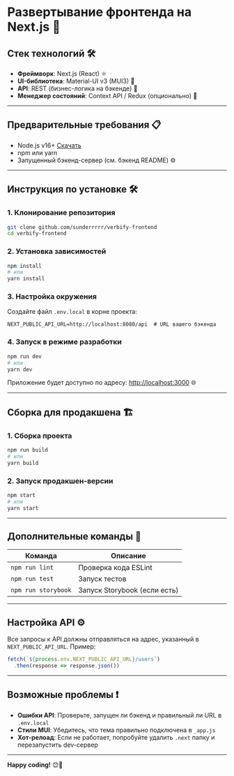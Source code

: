 # **Развертывание фронтенда на Next.js** 🚀

## **Стек технологий** 🛠️
- **Фреймворк**: Next.js (React) ⚛️
- **UI-библиотека**: Material-UI v3 (MUI3) 🎨
- **API**: REST (бизнес-логика на бэкенде) 🔌
- **Менеджер состояний**: Context API / Redux (опционально) 🧠

---

## **Предварительные требования** 📋
- Node.js v16+ [Скачать](https://nodejs.org/)
- npm или yarn
- Запущенный бэкенд-сервер (см. бэкенд README) ⚙️

---

## **Инструкция по установке** 🛠️

### 1. **Клонирование репозитория**
```bash
git clone github.com/sunderrrrr/verbify-frontend
cd verbify-frontend
```

### 2. **Установка зависимостей**
```bash
npm install
# или
yarn install
```

### 3. **Настройка окружения**
Создайте файл `.env.local` в корне проекта:
```env
NEXT_PUBLIC_API_URL=http://localhost:8080/api  # URL вашего бэкенда
```

### 4. **Запуск в режиме разработки**
```bash
npm run dev
# или
yarn dev
```
Приложение будет доступно по адресу: [http://localhost:3000](http://localhost:3000) 🌐

---

## **Сборка для продакшена** 🏗️

### 1. **Сборка проекта**
```bash
npm run build
# или
yarn build
```

### 2. **Запуск продакшен-версии**
```bash
npm start
# или
yarn start
```

---

## **Дополнительные команды** 🔧

| Команда | Описание |
|---------|----------|
| `npm run lint` | Проверка кода ESLint |
| `npm run test` | Запуск тестов |
| `npm run storybook` | Запуск Storybook (если есть) |

---

## **Настройка API** ⚙️
Все запросы к API должны отправляться на адрес, указанный в `NEXT_PUBLIC_API_URL`. Пример:
```javascript
fetch(`${process.env.NEXT_PUBLIC_API_URL}/users`)
  .then(response => response.json())
```

---

## **Возможные проблемы** ❗
- **Ошибки API**: Проверьте, запущен ли бэкенд и правильный ли URL в `.env.local`
- **Стили MUI**: Убедитесь, что тема правильно подключена в `_app.js`
- **Хот-релоад**: Если не работает, попробуйте удалить `.next` папку и перезапустить dev-сервер

---

**Happy coding!** 😊🚀